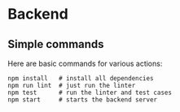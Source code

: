 # Backend

## Simple commands

Here are basic commands for various actions:

```
npm install   # install all dependencies
npm run lint  # just run the linter
npm test      # run the linter and test cases
npm start     # starts the backend server
```



